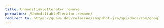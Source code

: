 ```yaml
---
title: UnmodifiableIterator.remove
permalink: /UnmodifiableIterator.remove/
redirect_to: https://guava.dev/releases/snapshot-jre/api/docs/com/google/common/collect/UnmodifiableIterator.html#remove--
---
```


